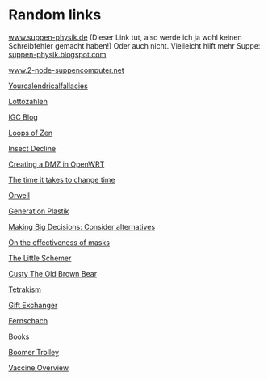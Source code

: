 # Random links

<p><a href="http://www.super-physik.de">www.suppen-physik.de</a>
(Dieser Link tut, also werde ich ja wohl keinen Schreibfehler gemacht
haben!) Oder auch nicht. Vielleicht hilft mehr Suppe: <a href="https://super-physik.blogspot.com">suppen-physik.blogspot.com</a></p>
<p><a href="http://www.2-node-supercomputer.net">www.2-node-suppencomputer.net</a>
<p><a href="http://yourcalendricalfallacyis.com">Yourcalendricalfallacies</a></p>
<p><a href="https://www.dwdl.de/hoffzumsonntag/51345/sind_die_lottozahlen_von_gesellschaftlicher_relevanz/">Lottozahlen</a></p>
<p><a href="http://www.igcscience.org/">IGC Blog</a></p>
<p><a href="https://loopsofzen.uk">Loops of Zen</a></p>
<p><a href="http://journals.plos.org/plosone/article?id=10.1371/journal.pone.0185809">Insect Decline</a></p>
<p><a href="https://blog.christophersmart.com/2015/01/17/creating-a-dmz-in-openwrt/">Creating a DMZ in OpenWRT</a></p>
<p><a href="http://blog.poormansmath.net/the-time-it-takes-to-change-the-time/">The time it takes to change time</a></p>
<p><a href="http://www.osmotic-studios.com/games/">Orwell</a></p>
<p><a href="http://www.faz.net/aktuell/generation-plastik/">Generation Plastik</a></p>
<p><a href="https://www.nytimes.com/2018/09/01/opinion/sunday/how-make-big-decision.html">Making Big Decisions: Consider alternatives</a></p>
<p><a href="https://aatishb.com/maskmath/">On the effectiveness of masks</a></p>
<p><a href="https://pdfs.semanticscholar.org/35d0/d5275a8390c351ce98fbdc2ad37d210ba63b.pdf">The Little Schemer</a></p>
<p><a href="https://1337dk.com/">Custy The Old Brown Bear</a></p>
<p><a href="https://tetrakism.org/">Tetrakism</a></p>
<p><a href="https://giftexchanger.org/">Gift Exchanger</a></p>
<p><a href="https://fernschach.com">Fernschach</a></p>
<p><a href="https://www.alibris.com/wishlist/14621695/VJXUCOXJ4M9ZDAGRPO60">Books</a></p>
<p><a href="https://blog.simplejustice.us/wp-content/uploads/2020/11/Boomer-Trolley.jpg">Boomer Trolley</a></p>
<p><a href="https://www.youtube.com/watch?v=u9Op3RVXtD0">Vaccine Overview</a></p>
